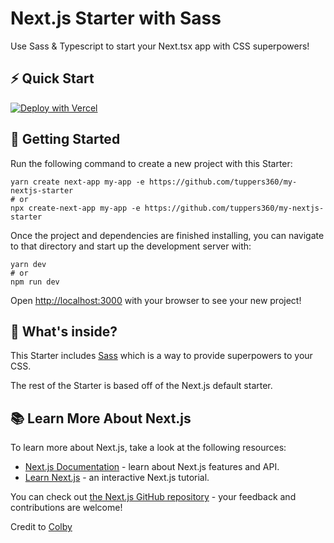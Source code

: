 # Next.js Starter with Sass

Use Sass & Typescript to start your Next.tsx app with CSS superpowers!

## ⚡️ Quick Start

[![Deploy with Vercel](https://vercel.com/button)](https://vercel.com/new/project?template=https://github.com/tuppers360/my-nextjs-starter)

## 🚀 Getting Started

Run the following command to create a new project with this Starter:

```
yarn create next-app my-app -e https://github.com/tuppers360/my-nextjs-starter
# or
npx create-next-app my-app -e https://github.com/tuppers360/my-nextjs-starter
```

Once the project and dependencies are finished installing, you can navigate to that directory and start up the development server with:

```
yarn dev
# or
npm run dev
```

Open [http://localhost:3000](http://localhost:3000) with your browser to see your new project!

## 🧐 What's inside?

This Starter includes [Sass](https://sass-lang.com/) which is a way to provide superpowers to your CSS.

The rest of the Starter is based off of the Next.js default starter.

## 📚 Learn More About Next.js

To learn more about Next.js, take a look at the following resources:

- [Next.js Documentation](https://nextjs.org/docs) - learn about Next.js features and API.
- [Learn Next.js](https://nextjs.org/learn) - an interactive Next.js tutorial.

You can check out [the Next.js GitHub repository](https://github.com/vercel/next.js/) - your feedback and contributions are welcome!

Credit to [Colby](https://github.com/colbyfayock)
